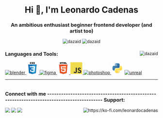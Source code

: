 <h1 align="center">Hi 👋, I'm Leonardo Cadenas</h1>
<h3 align="center">An ambitious enthusiast beginner frontend developer (and artist too)</h3>
<div align="center">
  <img height="150em" src="https://github-readme-stats.vercel.app/api/top-langs?username=dazaid&show_icons=true&locale=en&layout=compact&theme=gruvbox&text_color=e33636&title_color=ffffff&html=ff2244&css=059eeb&js=059eeb&border_radius=5" alt="dazaid" />
  <img height="150em" src="https://github-readme-streak-stats.herokuapp.com/?user=dazaid&theme=gruvbox&text_color=e33636&title_color=ffffff&icon_color=ffffff&border_radius=5" alt="dazaid" />
</div>
<div align="center">
  <div>
    <img align="right" src="https://komarev.com/ghpvc/?username=dazaid&label=Profile%20views&color=0e75b6&style=flat" alt="dazaid" />
  </div>
  <div>
    <h3 align="left">Languages and Tools:</h3>
    <p align="left"> <a href="https://www.blender.org/" target="_blank" rel="noreferrer"> <img src="https://download.blender.org/branding/community/blender_community_badge_white.svg" alt="blender" width="40"       height="40"/> </a> 
    <a href="https://www.w3schools.com/css/" target="_blank" rel="noreferrer"> <img src="https://raw.githubusercontent.com/devicons/devicon/master/icons/css3/css3-original-wordmark.svg" alt="css3" width="40" height="40"/> </a> 
    <a href="https://www.figma.com/" target="_blank" rel="noreferrer"> <img src="https://www.vectorlogo.zone/logos/figma/figma-icon.svg" alt="figma" width="40" height="40"/> </a> <a href="https://www.w3.org/html/" target="_blank" rel="noreferrer"> <img src="https://raw.githubusercontent.com/devicons/devicon/master/icons/html5/html5-original-wordmark.svg" alt="html5" width="40" height="40"/> </a> 
    <a href="https://developer.mozilla.org/en-US/docs/Web/JavaScript" target="_blank" rel="noreferrer"> <img src="https://raw.githubusercontent.com/devicons/devicon/master/icons/javascript/javascript-original.svg" alt="javascript" width="40" height="40"/> </a> 
    <a href="https://www.photoshop.com/en" target="_blank" rel="noreferrer"> <img src="https://upload.wikimedia.org/wikipedia/commons/thumb/a/af/Adobe_Photoshop_CC_icon.svg/2101px-Adobe_Photoshop_CC_icon.svg.png" alt="photoshop" width="40" height="40"/> </a> 
    <a href="https://www.python.org" target="_blank" rel="noreferrer"> <img src="https://raw.githubusercontent.com/devicons/devicon/master/icons/python/python-original.svg" alt="python" width="40" height="40"/></a> 
    <a href="https://unrealengine.com/" target="_blank" rel="noreferrer"> <img src="https://raw.githubusercontent.com/kenangundogan/fontisto/036b7eca71aab1bef8e6a0518f7329f13ed62f6b/icons/svg/brand/unreal-engine.svg" alt="unreal" width="40" height="40"/> </a> </p>
  </div>
</div>
<hr>
</div>
<div style="display:flex">
  <p><h3 align="left">Connect with me ----------------------------------------------------------------------------------------- Support:</h3>
</div>
<div>
  <a href="https://www.youtube.com/@Dazai_Dazaint/streams" target="_blank"><img height="40" src="https://img.shields.io/badge/YouTube-FF0000?style=for-the-badge&logo=youtube&logoColor=white" target="_blank"></a>
  <a href="https://www.instagram.com/dazai.nt/" target="_blank"><img height="40" src="https://img.shields.io/badge/-Instagram-%23E4405F?style=for-the-badge&logo=instagram&logoColor=white" target="_blank"></a>
    <a href="https://www.linkedin.com/in/leonardo-cadenas-b06338262/" target="_blank"><img height="40" src="https://img.shields.io/badge/-LinkedIn-%230077B5?style=for-the-badge&logo=linkedin&logoColor=white" target="_blank"></a>
  <a href="https://ko-fi.com/https://ko-fi.com/leonardocadenas"> <img align="right" src="https://cdn.ko-fi.com/cdn/kofi3.png?v=3" height="40" alt="https://ko-fi.com/leonardocadenas" /></a>

  <!-- Change discord for my web page, or create a bigger space for the link/ button or something else with my web page -->
 <!--  <a href="#" target="_blank"><img height="40" src="https://img.shields.io/badge/Discord-7289DA?style=for-the-badge&logo=discord&logoColor=white" target="_blank"></a>  -->


</div>
<br><br>
 
